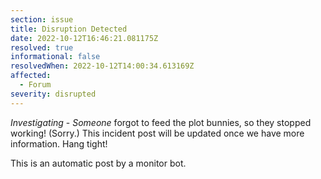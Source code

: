 ```yaml
---
section: issue
title: Disruption Detected
date: 2022-10-12T16:46:21.081175Z
resolved: true
informational: false
resolvedWhen: 2022-10-12T14:00:34.613169Z
affected:
  - Forum
severity: disrupted
---
```

*Investigating* - _Someone_ forgot to feed the plot bunnies, so they stopped working! (Sorry.) This incident post will be updated once we have more information. Hang tight!

This is an automatic post by a monitor bot.
        